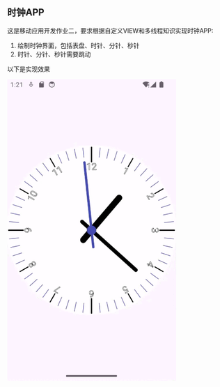 ## 时钟APP

这是移动应用开发作业二，要求根据自定义VIEW和多线程知识实现时钟APP:

1. 绘制时钟界面，包括表盘、时针、分针、秒针
2. 时针、分针、秒针需要跳动



以下是实现效果

![example](./readme.assets/example.gif)

